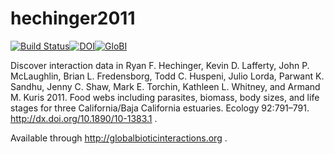 # hechinger2011
[![Build Status](https://travis-ci.org/globalbioticinteractions/hechinger2011.svg)](https://travis-ci.org/globalbioticinteractions/hechinger2011)[![DOI](https://zenodo.org/badge/55425770.svg)](https://zenodo.org/badge/latestdoi/55425770)[![GloBI](http://api.globalbioticinteractions.org/interaction.svg?accordingTo=globalbioticinteractions/hechinger2011)](http://globalbioticinteractions.org/?accordingTo=globalbioticinteractions/hechinger2011)

Discover interaction data in Ryan F. Hechinger, Kevin D. Lafferty, John P. McLaughlin, Brian L. Fredensborg, Todd C. Huspeni, Julio Lorda, Parwant K. Sandhu, Jenny C. Shaw, Mark E. Torchin, Kathleen L. Whitney, and Armand M. Kuris 2011. Food webs including parasites, biomass, body sizes, and life stages for three California/Baja California estuaries. Ecology 92:791–791. http://dx.doi.org/10.1890/10-1383.1 .

Available through http://globalbioticinteractions.org .

